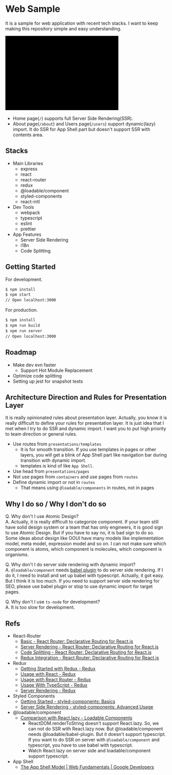 # Web Sample

It is a sample for web application with recent tech stacks. I want to keep making this repository simple and easy understanding.

![Screen Shot](./docs/screenshot.gif)

- Home page(`/`) supports full Server Side Rendering(SSR).
- About page(`/about`) and Users page(`/users`) support dynamic(lazy) import. It do SSR for App Shell part but doesn't support SSR with contents area.

## Stacks

- Main Libraries
  - express
  - react
  - react-router
  - redux
  - @loadable/component
  - styled-components
  - react-intl
- Dev Tools
  - webpack
  - typescript
  - eslint
  - prettier
- App Features
  - Server Side Rendering
  - i18n
  - Code Splitting

## Getting Started

For development.

```sh
$ npm install
$ npm start
// Open localhost:3000
```

For production.
```sh
$ npm install
$ npm run build
$ npm run server
// Open localhost:3000
```

## Roadmap

- Make dev evn faster
  - Support Hot Module Replacement
- Optimize code splitting
- Setting up jest for snapshot tests

## Architecture Direction and Rules for Presentation Layer

It is really opinionated rules about presentation layer. Actually, you know it is really difficult to define your rules for presentation layer. It is just idea that I met when I try to do SSR and dynamic import. I want you to put high priority to team direction or general rules.

- Use routes from `presentations/templates`
  - It is for smooth transition. If you use templates in pages or other layers, you will get a blink of App Shell part like navigation bar during transition with dynamic import.
  - templates is kind of like `App Shell`.
- Use head from `presentations/pages`
- Not use pages from `containers` and use pages from `routes`
- Define dynamic import or not in `routes`
  - That means using `@loadable/components` in routes, not in pages

## Why I do so / Why I don't do so

Q. Why don't I use Atomic Design?  
A. Actually, it is really difficult to categorize component. If your team still have solid design system or a team that has only engineers, it is good sign to use Atomic Design. But if you have to say no, it is bad sign to do so. Some ideas about design like OOUI have many models like implementation model, meta model, expression model and so on. I can not make sure which component is atoms, which component is molecules, which component is organisms.  

Q. Why don't I do server side rendering with dynamic import?  
A. `@loadable/component` needs [babel plugin](https://www.smooth-code.com/open-source/loadable-components/docs/server-side-rendering/) to do server side rendering. If I do it, I need to install and set up babel with typescript. Actually, it got easy. But I think it is too much. If you need to support server side rendering for SEO, please use babel plugin or stop to use dynamic import for target pages.  

Q. Why don't I use `ts-node` for development?  
A. It is too slow for development.  

## Refs

- React-Router
  - [Basic - React Router: Declarative Routing for React.js](https://reacttraining.com/react-router/web/example/basic)
  - [Server Rendering - React Router: Declarative Routing for React.js](https://reacttraining.com/react-router/web/guides/server-rendering)
  - [Code Splitting - React Router: Declarative Routing for React.js](https://reacttraining.com/react-router/web/guides/code-splitting)
  - [Redux Integration - React Router: Declarative Routing for React.js](https://reacttraining.com/react-router/web/guides/redux-integration)
- Redux
  - [Getting Started with Redux - Redux](https://redux.js.org/introduction/getting-started)
  - [Usage with React - Redux](https://redux.js.org/basics/usage-with-react)
  - [Usage with React Router - Redux](https://redux.js.org/advanced/usage-with-react-router)
  - [Usage With TypeScript - Redux](https://redux.js.org/recipes/usage-with-typescript)
  - [Server Rendering - Redux](https://redux.js.org/recipes/server-rendering)
- Styled Components
  - [Getting Started - styled-components: Basics](https://www.styled-components.com/docs/basics#getting-started)
  - [Server Side Rendering - styled-components: Advanced Usage](https://www.styled-components.com/docs/advanced#server-side-rendering)
- @loadable/component
  - [Comparison with React.lazy - Loadable Components](https://www.smooth-code.com/open-source/loadable-components/docs/loadable-vs-react-lazy/)
    - ReactDOM.renderToString doesn't support React.lazy. So, we can not do SSR with React.lazy now. But @loadable/component needs @loadable/babel-plugin. But it doesn't support typescript. If you want to do SSR on server with `@loadable/component` and typescript, you have to use babel with typescript.
    - Watch React.lazy on server side and loadable/component support typescript.
- App Shell
  - [The App Shell Model  |  Web Fundamentals  |  Google Developers](https://developers.google.com/web/fundamentals/architecture/app-shell)
